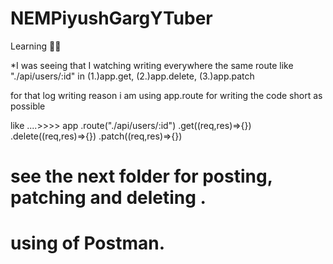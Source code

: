 # NEMPiyushGargYTuber
Learning
🤘🤘


*I was seeing that I watching writing everywhere the same route like
  "./api/users/:id" in (1.)app.get, (2.)app.delete, (3.)app.patch

  for that log writing reason i am using app.route for writing the code short as possible

  like ....>>>>
  app
  .route("./api/users/:id")
  .get((req,res)=>{})
  .delete((req,res)=>{})
  .patch((req,res)=>{})


  # see the next folder for posting, patching and deleting .
  # using of Postman.